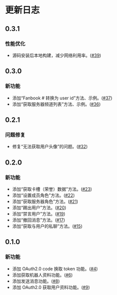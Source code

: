 # 更新日志

## 0.3.1

### 性能优化

- 源码安装后本地构建，减少网络利用率。([#39](https://github.com/Starlight-Dev-Team/fanbook-api-sdk/pull/39))

## 0.3.0

### 新功能

- 添加“Fanbook # 转换为 user id”方法、示例。([#37](https://github.com/Starlight-Dev-Team/fanbook-api-sdk/pull/37))
- 添加“获取服务器频道列表”方法、示例。([#36](https://github.com/Starlight-Dev-Team/fanbook-api-sdk/pull/36))

## 0.2.1

### 问题修复

- 修复“无法获取用户头像”的问题。([#32](https://github.com/Starlight-Dev-Team/fanbook-api-sdk/pull/32))

## 0.2.0

### 新功能

- 添加“获取卡槽（荣誉）数据”方法。([#23](https://github.com/Starlight-Dev-Team/fanbook-api-sdk/pull/23))
- 添加“设置成员角色”方法。([#22](https://github.com/Starlight-Dev-Team/fanbook-api-sdk/pull/22))
- 添加“获取服务器角色”方法。([#21](https://github.com/Starlight-Dev-Team/fanbook-api-sdk/pull/21))
- 添加“踢出用户”方法。([#20](https://github.com/Starlight-Dev-Team/fanbook-api-sdk/pull/20))
- 添加“禁言用户”方法。([#19](https://github.com/Starlight-Dev-Team/fanbook-api-sdk/pull/19))
- 添加“撤回消息”方法。([#17](https://github.com/Starlight-Dev-Team/fanbook-api-sdk/pull/17))
- 添加“获取与用户的私聊”方法。([#15](https://github.com/Starlight-Dev-Team/fanbook-api-sdk/pull/15))

## 0.1.0

### 新功能

- 添加 OAuth2.0 code 换取 token 功能。([#4](https://github.com/Starlight-Dev-Team/fanbook-api-sdk/pull/4))
- 添加获取机器人资料功能。([#6](https://github.com/Starlight-Dev-Team/fanbook-api-sdk/pull/6))
- 添加发送消息功能。([#8](https://github.com/Starlight-Dev-Team/fanbook-api-sdk/pull/8))
- 添加 OAuth2.0 获取用户资料功能。([#9](https://github.com/Starlight-Dev-Team/fanbook-api-sdk/pull/9))